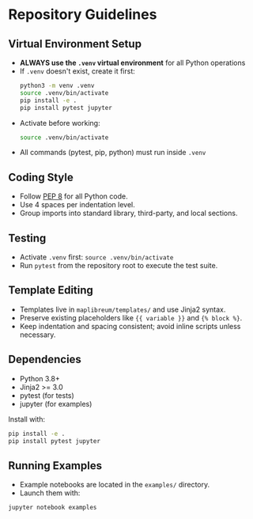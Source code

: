 # Repository Guidelines

## Virtual Environment Setup
- **ALWAYS use the `.venv` virtual environment** for all Python operations
- If `.venv` doesn't exist, create it first:
  ```bash
  python3 -m venv .venv
  source .venv/bin/activate
  pip install -e .
  pip install pytest jupyter
  ```
- Activate before working:
  ```bash
  source .venv/bin/activate
  ```
- All commands (pytest, pip, python) must run inside `.venv`

## Coding Style
- Follow [PEP 8](https://peps.python.org/pep-0008/) for all Python code.
- Use 4 spaces per indentation level.
- Group imports into standard library, third-party, and local sections.

## Testing
- Activate `.venv` first: `source .venv/bin/activate`
- Run `pytest` from the repository root to execute the test suite.

## Template Editing
- Templates live in `maplibreum/templates/` and use Jinja2 syntax.
- Preserve existing placeholders like `{{ variable }}` and `{% block %}`.
- Keep indentation and spacing consistent; avoid inline scripts unless necessary.

## Dependencies
- Python 3.8+
- Jinja2 >= 3.0
- pytest (for tests)
- jupyter (for examples)

Install with:

```bash
pip install -e .
pip install pytest jupyter
```

## Running Examples
- Example notebooks are located in the `examples/` directory.
- Launch them with:

```bash
jupyter notebook examples
```
